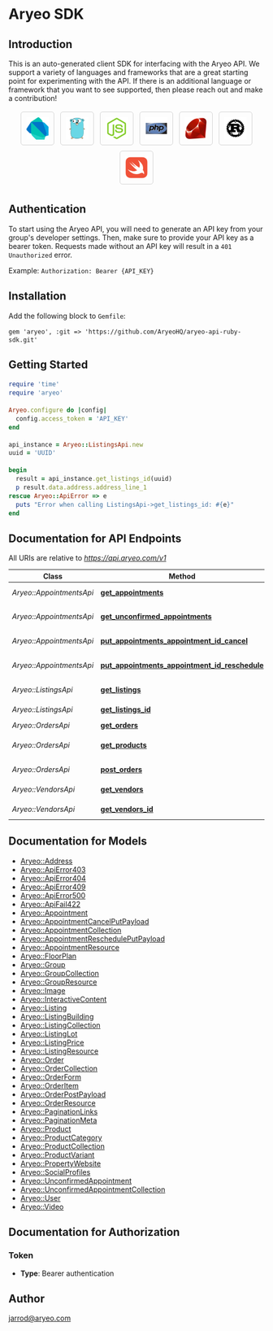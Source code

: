 # Aryeo SDK

## Introduction

This is an auto-generated client SDK for interfacing with the Aryeo API. We support a variety of languages and frameworks that are a great starting point for experimenting with the API. If there is an additional language or framework that you want to see supported, then please reach out and make a contribution!

<p align="center"> <a href="https://github.com/AryeoHQ/aryeo-api-dart-sdk"><img src="https://raw.githubusercontent.com/AryeoHQ/aryeo-api-docs/master/public/images/dart.svg" alt="Dart" width="44" style="padding:10px;border: 1px solid #d3d3d3;border-radius: 5px;margin:4px;"/></a> <a href="https://github.com/AryeoHQ/aryeo-api-go-sdk"><img src="https://raw.githubusercontent.com/AryeoHQ/aryeo-api-docs/master/public/images/go.svg" alt="Go" width="44" style="padding:10px;border: 1px solid #d3d3d3;border-radius: 5px;margin:4px;"/></a> <a href="https://github.com/AryeoHQ/aryeo-api-js-sdk"><img src="https://raw.githubusercontent.com/AryeoHQ/aryeo-api-docs/master/public/images/js.svg" alt="Node JS" width="44" style="padding:10px;border: 1px solid #d3d3d3;border-radius: 5px;margin:4px;"/></a> <a href="https://github.com/AryeoHQ/aryeo-api-php-sdk"><img src="https://raw.githubusercontent.com/AryeoHQ/aryeo-api-docs/master/public/images/php.svg" alt="PHP" width="44" style="padding:10px;border: 1px solid #d3d3d3;border-radius: 5px;margin:4px;"/></a> <a href="https://github.com/AryeoHQ/aryeo-api-ruby-sdk"><img src="https://raw.githubusercontent.com/AryeoHQ/aryeo-api-docs/master/public/images/ruby.svg" alt="Ruby" width="44" style="padding:10px;border: 1px solid #d3d3d3;border-radius: 5px;margin:4px;"/></a> <a href="https://github.com/AryeoHQ/aryeo-api-rust-sdk"><img src="https://raw.githubusercontent.com/AryeoHQ/aryeo-api-docs/master/public/images/rust.svg" alt="Rust" width="44" style="padding:10px;border: 1px solid #d3d3d3;border-radius: 5px;margin:4px;"/></a> <a href="https://github.com/AryeoHQ/aryeo-api-swift-sdk"><img src="https://raw.githubusercontent.com/AryeoHQ/aryeo-api-docs/master/public/images/swift.svg" alt="Swift" width="44" style="padding:10px;border: 1px solid #d3d3d3;border-radius: 5px;margin:4px;"/></a> </p>

## Authentication

To start using the Aryeo API, you will need to generate an API key from your group's developer settings. Then, make sure to provide your API key as a bearer token. Requests made without an API key will result in a `401 Unauthorized` error.

Example: `Authorization: Bearer {API_KEY}`

## Installation

Add the following block to `Gemfile`:

```
gem 'aryeo', :git => 'https://github.com/AryeoHQ/aryeo-api-ruby-sdk.git'
```

## Getting Started

```ruby
require 'time'
require 'aryeo'

Aryeo.configure do |config|
  config.access_token = 'API_KEY'
end

api_instance = Aryeo::ListingsApi.new
uuid = 'UUID'

begin
  result = api_instance.get_listings_id(uuid)
  p result.data.address.address_line_1
rescue Aryeo::ApiError => e
  puts "Error when calling ListingsApi->get_listings_id: #{e}"
end
```

## Documentation for API Endpoints

All URIs are relative to *https://api.aryeo.com/v1*

Class | Method | HTTP request | Description
------------ | ------------- | ------------- | -------------
*Aryeo::AppointmentsApi* | [**get_appointments**](docs/AppointmentsApi.md#get_appointments) | **GET** /appointments | List all appointments.
*Aryeo::AppointmentsApi* | [**get_unconfirmed_appointments**](docs/AppointmentsApi.md#get_unconfirmed_appointments) | **GET** /unconfirmed-appointments | List all unconfirmed appointments.
*Aryeo::AppointmentsApi* | [**put_appointments_appointment_id_cancel**](docs/AppointmentsApi.md#put_appointments_appointment_id_cancel) | **PUT** /appointments/{appointment_id}/cancel | Cancel an appointment.
*Aryeo::AppointmentsApi* | [**put_appointments_appointment_id_reschedule**](docs/AppointmentsApi.md#put_appointments_appointment_id_reschedule) | **PUT** /appointments/{appointment_id}/reschedule | Reschedule an appointment.
*Aryeo::ListingsApi* | [**get_listings**](docs/ListingsApi.md#get_listings) | **GET** /listings | List all listings.
*Aryeo::ListingsApi* | [**get_listings_id**](docs/ListingsApi.md#get_listings_id) | **GET** /listings/{listing_id} | Retrieve a listing.
*Aryeo::OrdersApi* | [**get_orders**](docs/OrdersApi.md#get_orders) | **GET** /orders | List all orders.
*Aryeo::OrdersApi* | [**get_products**](docs/OrdersApi.md#get_products) | **GET** /products | Get products available to a group.
*Aryeo::OrdersApi* | [**post_orders**](docs/OrdersApi.md#post_orders) | **POST** /orders | Create an order.
*Aryeo::VendorsApi* | [**get_vendors**](docs/VendorsApi.md#get_vendors) | **GET** /vendors | List all vendors.
*Aryeo::VendorsApi* | [**get_vendors_id**](docs/VendorsApi.md#get_vendors_id) | **GET** /vendors/{vendor_id} | Retrieve a vendor.


## Documentation for Models

 - [Aryeo::Address](docs/Address.md)
 - [Aryeo::ApiError403](docs/ApiError403.md)
 - [Aryeo::ApiError404](docs/ApiError404.md)
 - [Aryeo::ApiError409](docs/ApiError409.md)
 - [Aryeo::ApiError500](docs/ApiError500.md)
 - [Aryeo::ApiFail422](docs/ApiFail422.md)
 - [Aryeo::Appointment](docs/Appointment.md)
 - [Aryeo::AppointmentCancelPutPayload](docs/AppointmentCancelPutPayload.md)
 - [Aryeo::AppointmentCollection](docs/AppointmentCollection.md)
 - [Aryeo::AppointmentReschedulePutPayload](docs/AppointmentReschedulePutPayload.md)
 - [Aryeo::AppointmentResource](docs/AppointmentResource.md)
 - [Aryeo::FloorPlan](docs/FloorPlan.md)
 - [Aryeo::Group](docs/Group.md)
 - [Aryeo::GroupCollection](docs/GroupCollection.md)
 - [Aryeo::GroupResource](docs/GroupResource.md)
 - [Aryeo::Image](docs/Image.md)
 - [Aryeo::InteractiveContent](docs/InteractiveContent.md)
 - [Aryeo::Listing](docs/Listing.md)
 - [Aryeo::ListingBuilding](docs/ListingBuilding.md)
 - [Aryeo::ListingCollection](docs/ListingCollection.md)
 - [Aryeo::ListingLot](docs/ListingLot.md)
 - [Aryeo::ListingPrice](docs/ListingPrice.md)
 - [Aryeo::ListingResource](docs/ListingResource.md)
 - [Aryeo::Order](docs/Order.md)
 - [Aryeo::OrderCollection](docs/OrderCollection.md)
 - [Aryeo::OrderForm](docs/OrderForm.md)
 - [Aryeo::OrderItem](docs/OrderItem.md)
 - [Aryeo::OrderPostPayload](docs/OrderPostPayload.md)
 - [Aryeo::OrderResource](docs/OrderResource.md)
 - [Aryeo::PaginationLinks](docs/PaginationLinks.md)
 - [Aryeo::PaginationMeta](docs/PaginationMeta.md)
 - [Aryeo::Product](docs/Product.md)
 - [Aryeo::ProductCategory](docs/ProductCategory.md)
 - [Aryeo::ProductCollection](docs/ProductCollection.md)
 - [Aryeo::ProductVariant](docs/ProductVariant.md)
 - [Aryeo::PropertyWebsite](docs/PropertyWebsite.md)
 - [Aryeo::SocialProfiles](docs/SocialProfiles.md)
 - [Aryeo::UnconfirmedAppointment](docs/UnconfirmedAppointment.md)
 - [Aryeo::UnconfirmedAppointmentCollection](docs/UnconfirmedAppointmentCollection.md)
 - [Aryeo::User](docs/User.md)
 - [Aryeo::Video](docs/Video.md)


## Documentation for Authorization


### Token

- **Type**: Bearer authentication


## Author

jarrod@aryeo.com
